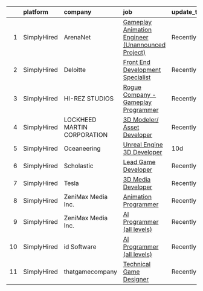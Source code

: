

|    | platform    | company                     | job                                                                                                                                                               | update_time   | location                   |
|---:|:------------|:----------------------------|:------------------------------------------------------------------------------------------------------------------------------------------------------------------|:--------------|:---------------------------|
|  1 | SimplyHired | ArenaNet                    | [Gameplay Animation Engineer (Unannounced Project)](https://www.simplyhired.com/job/63kg0jgpl-0hJCd2JgavPNH4V9tPsXpxvmy3wZVxZB0Q9-7iTWABtQ?q=animation+developer) | Recently      | Bellevue, WA               |
|  2 | SimplyHired | Deloitte                    | [Front End Development Specialist](https://www.simplyhired.com/job/fg8uJHyyc6k2RGJgg-6V_YK_TRfYHLzcMOPf91xsw1f-I3JjTNXKxA?q=animation+developer)                  | Recently      | Bristol, TN +118 locations |
|  3 | SimplyHired | HI-REZ STUDIOS              | [Rogue Company - Gameplay Programmer](https://www.simplyhired.com/job/LsNry-p6gnu1TIEZmUo6I8aV0PTXE3Z5_Z4722fobj5x-RZGMaivJA?q=animation+developer)               | Recently      | Remote                     |
|  4 | SimplyHired | LOCKHEED MARTIN CORPORATION | [3D Modeler/ Asset Developer](https://www.simplyhired.com/job/ytznfHbT7W4AJzaUZlN3Lkqq69PW2U0nu2mqUowTqAYKW9CC1Pzlcw?q=animation+developer)                       | Recently      | Orlando, FL                |
|  5 | SimplyHired | Oceaneering                 | [Unreal Engine 3D Developer](https://www.simplyhired.com/job/AeW4DVLRYGAy2FH7Vj-tFvLfYSeLjSJF6yKgG-Bhwvo_0yOmgcW5vw?q=animation+developer)                        | 10d           | Houston, TX                |
|  6 | SimplyHired | Scholastic                  | [Lead Game Developer](https://www.simplyhired.com/job/DTz35nzJgDgVh070S-dwrObT5Rl9sNQdLka6ZUBayi3X1bodL5Wyaw?q=animation+developer)                               | Recently      | New York, NY               |
|  7 | SimplyHired | Tesla                       | [3D Media Developer](https://www.simplyhired.com/job/z1m_ZliKKIrYOQxoyuNlv5BTlbNmTu6Vn629wEoMDglY0nFAJv6HlQ?q=animation+developer)                                | Recently      | Fremont, CA                |
|  8 | SimplyHired | ZeniMax Media Inc.          | [Animation Programmer](https://www.simplyhired.com/job/DTcm3uZQghTSa6i6NaySQo_w1pp9GxCx7ZT6Ne0UcRpmeGe0zuQwQw?q=animation+developer)                              | Recently      | Rockville, MD              |
|  9 | SimplyHired | ZeniMax Media Inc.          | [AI Programmer (all levels)](https://www.simplyhired.com/job/ak6x2YnwzlcJVoZYOrQN4k6Z4FulUPJXTs9mnecetn2epItETm1snA?q=animation+developer)                        | Recently      | Dallas, TX                 |
| 10 | SimplyHired | id Software                 | [AI Programmer (all levels)](https://www.simplyhired.com/job/SQHmPjncCP5VLfKm-Jir1gZ6cOdPuEYNzrRfXrvAQb7ZWcaixEKZYw?q=animation+developer)                        | Recently      | Dallas, TX                 |
| 11 | SimplyHired | thatgamecompany             | [Technical Game Designer](https://www.simplyhired.com/job/y-lz1SeAzhQNkUvxzmRDeaOIi_-I-WZ7TDGfH5pz93q_EUn8T_TaaQ?q=animation+developer)                           | Recently      | Santa Monica, CA           |